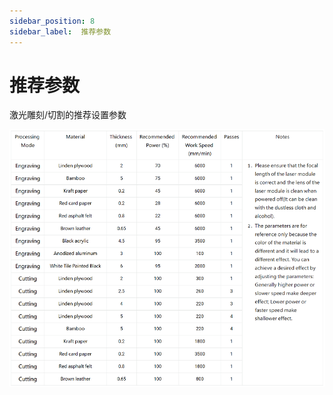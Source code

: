 ```yaml
---
sidebar_position: 8
sidebar_label:  推荐参数
---
```


# 推荐参数

激光雕刻/切割的推荐设置参数

![](./images/recommended-parameters-1.png)
